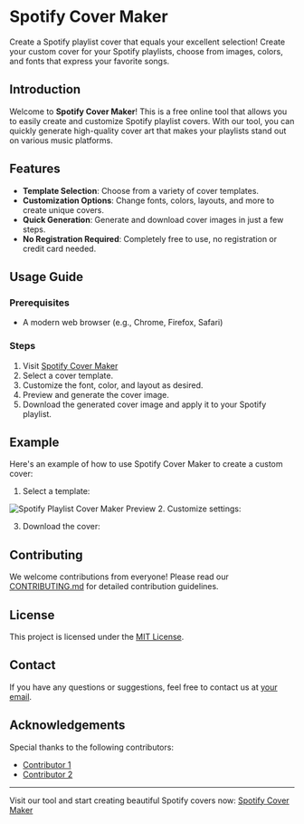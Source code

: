 
# Spotify Cover Maker

Create a Spotify playlist cover that equals your excellent selection! Create your custom cover for your Spotify playlists, choose from images, colors, and fonts that express your favorite songs.

## Introduction
Welcome to **Spotify Cover Maker**! This is a free online tool that allows you to easily create and customize Spotify playlist covers. With our tool, you can quickly generate high-quality cover art that makes your playlists stand out on various music platforms.

## Features
- **Template Selection**: Choose from a variety of cover templates.
- **Customization Options**: Change fonts, colors, layouts, and more to create unique covers.
- **Quick Generation**: Generate and download cover images in just a few steps.
- **No Registration Required**: Completely free to use, no registration or credit card needed.

## Usage Guide
### Prerequisites
- A modern web browser (e.g., Chrome, Firefox, Safari)

### Steps
1. Visit [Spotify Cover Maker](https://sharegiftlist.com/best-free-spotify-cards-maker-2024)
2. Select a cover template.
3. Customize the font, color, and layout as desired.
4. Preview and generate the cover image.
5. Download the generated cover image and apply it to your Spotify playlist.

## Example
Here's an example of how to use Spotify Cover Maker to create a custom cover:

1. Select a template:

  ![Spotify Playlist Cover Maker Preview](https://sharegiftlist.com/images/app/spotify-playlist-cover-maker-preview.png)
2. Customize settings:

 

3. Download the cover:

 

## Contributing
We welcome contributions from everyone! Please read our [CONTRIBUTING.md](link) for detailed contribution guidelines.

## License
This project is licensed under the [MIT License](LICENSE).

## Contact
If you have any questions or suggestions, feel free to contact us at [your email](mailto:hello@sharegiftlist.com).

## Acknowledgements
Special thanks to the following contributors:
- [Contributor 1](link)
- [Contributor 2](link)

---

Visit our tool and start creating beautiful Spotify covers now: [Spotify Cover Maker](https://sharegiftlist.com/best-free-spotify-cards-maker-2024)
